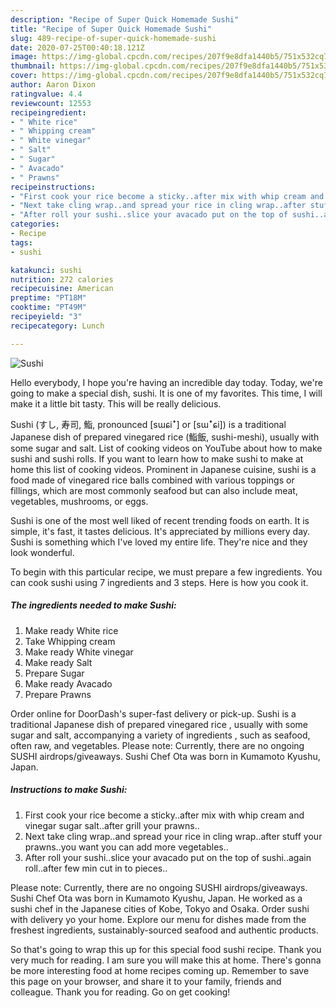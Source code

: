 ```yaml
---
description: "Recipe of Super Quick Homemade Sushi"
title: "Recipe of Super Quick Homemade Sushi"
slug: 489-recipe-of-super-quick-homemade-sushi
date: 2020-07-25T00:40:18.121Z
image: https://img-global.cpcdn.com/recipes/207f9e8dfa1440b5/751x532cq70/sushi-recipe-main-photo.jpg
thumbnail: https://img-global.cpcdn.com/recipes/207f9e8dfa1440b5/751x532cq70/sushi-recipe-main-photo.jpg
cover: https://img-global.cpcdn.com/recipes/207f9e8dfa1440b5/751x532cq70/sushi-recipe-main-photo.jpg
author: Aaron Dixon
ratingvalue: 4.4
reviewcount: 12553
recipeingredient:
- " White rice"
- " Whipping cream"
- " White vinegar"
- " Salt"
- " Sugar"
- " Avacado"
- " Prawns"
recipeinstructions:
- "First cook your rice become a sticky..after mix with whip cream and vinegar sugar salt..after grill your prawns.."
- "Next take cling wrap..and spread your rice in cling wrap..after stuff your prawns..you want you can add more vegetables.."
- "After roll your sushi..slice your avacado put on the top of sushi..again roll..after few min cut in to pieces.."
categories:
- Recipe
tags:
- sushi

katakunci: sushi 
nutrition: 272 calories
recipecuisine: American
preptime: "PT18M"
cooktime: "PT49M"
recipeyield: "3"
recipecategory: Lunch

---
```



![Sushi](https://img-global.cpcdn.com/recipes/207f9e8dfa1440b5/751x532cq70/sushi-recipe-main-photo.jpg)

Hello everybody, I hope you're having an incredible day today. Today, we're going to make a special dish, sushi. It is one of my favorites. This time, I will make it a little bit tasty. This will be really delicious.

Sushi (すし, 寿司, 鮨, pronounced [sɯɕiꜜ] or [sɯꜜɕi]) is a traditional Japanese dish of prepared vinegared rice (鮨飯, sushi-meshi), usually with some sugar and salt. List of cooking videos on YouTube about how to make sushi and sushi rolls. If you want to learn how to make sushi to make at home this list of cooking videos. Prominent in Japanese cuisine, sushi is a food made of vinegared rice balls combined with various toppings or fillings, which are most commonly seafood but can also include meat, vegetables, mushrooms, or eggs.

Sushi is one of the most well liked of recent trending foods on earth. It is simple, it's fast, it tastes delicious. It's appreciated by millions every day. Sushi is something which I've loved my entire life. They're nice and they look wonderful.


To begin with this particular recipe, we must prepare a few ingredients. You can cook sushi using 7 ingredients and 3 steps. Here is how you cook it.

<!--inarticleads1-->

##### The ingredients needed to make Sushi:

1. Make ready  White rice
1. Take  Whipping cream
1. Make ready  White vinegar
1. Make ready  Salt
1. Prepare  Sugar
1. Make ready  Avacado
1. Prepare  Prawns


Order online for DoorDash&#39;s super-fast delivery or pick-up. Sushi is a traditional Japanese dish of prepared vinegared rice , usually with some sugar and salt, accompanying a variety of ingredients , such as seafood, often raw, and vegetables. Please note: Currently, there are no ongoing SUSHI airdrops/giveaways. Sushi Chef Ota was born in Kumamoto Kyushu, Japan. 

<!--inarticleads2-->

##### Instructions to make Sushi:

1. First cook your rice become a sticky..after mix with whip cream and vinegar sugar salt..after grill your prawns..
1. Next take cling wrap..and spread your rice in cling wrap..after stuff your prawns..you want you can add more vegetables..
1. After roll your sushi..slice your avacado put on the top of sushi..again roll..after few min cut in to pieces..


Please note: Currently, there are no ongoing SUSHI airdrops/giveaways. Sushi Chef Ota was born in Kumamoto Kyushu, Japan. He worked as a sushi chef in the Japanese cities of Kobe, Tokyo and Osaka. Order sushi with delivery yo your home. Explore our menu for dishes made from the freshest ingredients, sustainably-sourced seafood and authentic products. 

So that's going to wrap this up for this special food sushi recipe. Thank you very much for reading. I am sure you will make this at home. There's gonna be more interesting food at home recipes coming up. Remember to save this page on your browser, and share it to your family, friends and colleague. Thank you for reading. Go on get cooking!
